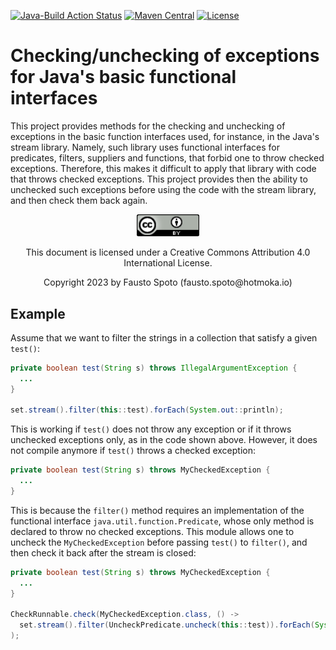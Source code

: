 [![Java-Build Action Status](https://github.com/Hotmoka/io-hotmoka-exceptions/actions/workflows/java_build.yml/badge.svg)](https://github.com/Hotmoka/io-hotmoka-exceptions/actions)
[![Maven Central](https://img.shields.io/maven-central/v/io.hotmoka.exceptions/io-hotmoka-exceptions.svg?label=Maven%20Central)](https://central.sonatype.com/search?smo=true&q=g:io.hotmoka.exceptions)
[![License](https://img.shields.io/badge/License-Apache%202.0-blue.svg)](http://www.apache.org/licenses/LICENSE-2.0.html)

# Checking/unchecking of exceptions for Java's basic functional interfaces

This project provides methods for the checking and unchecking of exceptions in the basic
function interfaces used, for instance, in the Java's stream library. Namely, such
library uses functional interfaces for predicates, filters, suppliers and functions,
that forbid one to throw checked exceptions. Therefore, this makes it difficult to apply that library
with code that throws checked exceptions. This project provides then the ability to unchecked such
exceptions before using the code with the stream library, and then check them back again.

<p align="center"><img width="100" src="pics/CC_license.png" alt="This documentation is licensed under a Creative Commons Attribution 4.0 Internat
ional License"></p><p align="center">This document is licensed under a Creative Commons Attribution 4.0 International License.</p>

<p align="center">Copyright 2023 by Fausto Spoto (fausto.spoto@hotmoka.io)</p>

## Example

Assume that we want to filter the strings in a collection that satisfy a given `test()`:

```java
private boolean test(String s) throws IllegalArgumentException {
  ...
}

set.stream().filter(this::test).forEach(System.out::println);
```

This is working if `test()` does not throw any exception or if it throws unchecked exceptions only,
as in the code shown above. However, it does not compile anymore if `test()` throws a checked exception:

```java
private boolean test(String s) throws MyCheckedException {
  ...
}
```

This is because the `filter()` method requires an implementation of the functional interface
`java.util.function.Predicate`, whose only method is declared to throw no checked exceptions.
This module allows one to uncheck the `MyCheckedException` before passing `test()` to `filter()`, and then
check it back after the stream is closed:

```java
private boolean test(String s) throws MyCheckedException {
  ...
}

CheckRunnable.check(MyCheckedException.class, () ->
  set.stream().filter(UncheckPredicate.uncheck(this::test)).forEach(System.out::println)
);
```